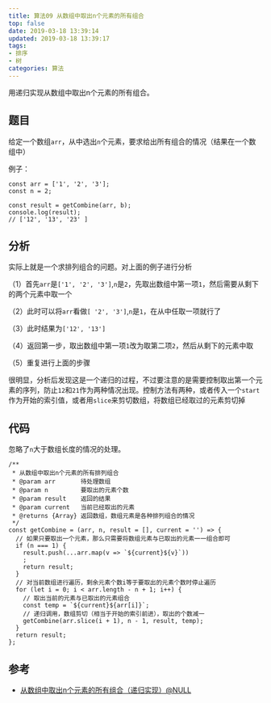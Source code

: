 ```yaml
---
title: 算法09 从数组中取出n个元素的所有组合
top: false
date: 2019-03-18 13:39:14
updated: 2019-03-18 13:39:17
tags:
- 排序
- 树
categories: 算法
---
```


用递归实现从数组中取出n个元素的所有组合。

<!-- more -->

## 题目

给定一个数组`arr`，从中选出`n`个元素，要求给出所有组合的情况（结果在一个数组中）

例子：

```JS
const arr = ['1', '2', '3'];
const n = 2;

const result = getCombine(arr, b);
console.log(result);
// ['12', '13', '23' ]
```

## 分析

实际上就是一个求排列组合的问题。对上面的例子进行分析

（1）首先`arr`是`['1', '2', '3']`,`n`是`2`，先取出数组中第一项`1`，然后需要从剩下的两个元素中取一个

（2）此时可以将`arr`看做`[ '2', '3']`,`n`是`1`，在从中任取一项就行了

（3）此时结果为`['12', '13']`

（4）返回第一步，取出数组中第一项`1`改为取第二项`2`，然后从剩下的元素中取

（5）重复进行上面的步骤

很明显，分析后发现这是一个递归的过程，不过要注意的是需要控制取出第一个元素的序列，防止`12`和`21`作为两种情况出现。控制方法有两种，或者传入一个`start`作为开始的索引值，或者用`slice`来剪切数组，将数组已经取过的元素剪切掉

## 代码

忽略了`n`大于数组长度的情况的处理。

```JS
/**
 * 从数组中取出n个元素的所有排列组合
 * @param arr       待处理数组
 * @param n         要取出的元素个数
 * @param result    返回的结果
 * @param current   当前已经取出的元素
 * @returns {Array} 返回数组，数组元素是各种排列组合的情况
 */
const getCombine = (arr, n, result = [], current = '') => {
  // 如果只要取出一个元素，那么只需要将数组元素与已取出的元素一一组合即可
  if (n === 1) {
    result.push(...arr.map(v => `${current}${v}`))
    ;
    return result;
  }
  // 对当前数组进行遍历，剩余元素个数i等于要取出的元素个数时停止遍历
  for (let i = 0; i < arr.length - n + 1; i++) {
    // 取出当前的元素与已取出的元素组合
    const temp = `${current}${arr[i]}`;
    // 递归调用，数组剪切（相当于开始的索引前进），取出的个数减一
    getCombine(arr.slice(i + 1), n - 1, result, temp);
  }
  return result;
};
```
## 参考

- [从数组中取出n个元素的所有组合（递归实现）@NULL](http://www.cnblogs.com/shuaiwhu/archive/2012/04/27/2473788.html)
